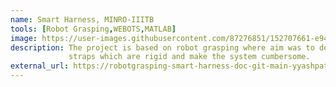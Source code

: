 ```yaml
---
name: Smart Harness, MINRO-IIITB
tools: [Robot Grasping,WEBOTS,MATLAB]
image: https://user-images.githubusercontent.com/87276851/152707661-e94af921-2fb1-4819-85a2-bc832f184230.png
description: The project is based on robot grasping where aim was to develop a smart harness system which minimizes the time needed for the robot                                exoskeleton to be worn, and can adapt to different body shapes and sizes, even during walking. This avoids the use of conventional 
             straps which are rigid and make the system cumbersome.
external_url: https://robotgrasping-smart-harness-doc-git-main-yyashpatel.vercel.app/
---
```


